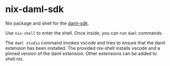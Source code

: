 # nix-daml-sdk

Nix package and shell for the [daml-sdk](https://docs.daml.com/getting-started/installation.html).

Use `nix-shell` to enter the shell. Once inside, you can run `daml` commands.

The `daml studio` command invokes vscode and tries to ensure that the daml extension has been installed. The provided nix-shell installs vscode and a pinned version of the daml extension. Other extensions can be added to shell.nix.
